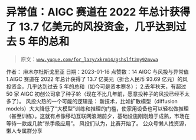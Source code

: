 # 异常值：AIGC 赛道在 2022 年总计获得了 13.7 亿美元的风投资金，几乎达到过去 5 年的总和

> 原文：[`www.yuque.com/for_lazy/xkrm14/gshslft2my92mvwa`](https://www.yuque.com/for_lazy/xkrm14/gshslft2my92mvwa)

<ne-p id="u782a9717" data-lake-id="u782a9717"><ne-text id="ub258feef">作者： 麻木尔杜斯戈里亚</ne-text></ne-p> <ne-p id="u8a55fa24" data-lake-id="u8a55fa24"><ne-text id="uf87433b0">日期：2023-01-16</ne-text></ne-p> <ne-p id="ud7f04784" data-lake-id="ud7f04784"><ne-text id="uad8fa805">点赞数：</ne-text><ne-text id="u43484661" ne-bold="true">14</ne-text></ne-p> <ne-hole id="uf68a9023" data-lake-id="uf68a9023"><ne-card data-card-name="hr" data-card-type="block" id="uFhYX" data-event-boundary="card"><ne-p id="uf1cc5af4" data-lake-id="uf1cc5af4"><ne-text id="u5f3084c1">AIGC 与风投与异常值</ne-text> <ne-text id="ua141c1b7">1.AIGC 赛道在 2022 年总计获得了 13.7 亿美元（折合人民币 93.69 亿元）的风投资金，几乎达到过去 5 年的总和（如今可是资本寒冬）；</ne-text> <ne-text id="ue84811db">2.去年秋天，有超过 50 家 AIGC 初创公司拿了种子轮（现在不比几年前，愿意投种子的风投已经不太多了）。 风投火热的一个可能的逻辑是：</ne-text> <ne-text id="u4d146401">新技术，比如扩散模型（diffusion</ne-text> <ne-text id="u5b9e40da">models）大大降低了“大模型”训练和推理的门槛，使家用设备也可以轻松做推理（甚至训练）。这就有点像移动互联网浪潮前夕，基础设施刚刚趋于成熟，市场在等待一款或几款“杀手级应用”。</ne-text> <ne-text id="u7b3d192b">风投们认为，比赛开始了。</ne-text></ne-p> <ne-hole id="u356d2340" data-lake-id="u356d2340"><ne-card data-card-name="hr" data-card-type="block" id="Tfv3e" data-event-boundary="card"><ne-p id="u4fabad52" data-lake-id="u4fabad52"><ne-text id="uf787ed6a">公众号懒人找资源，懒人专属群分享</ne-text></ne-p></ne-card></ne-hole></ne-card></ne-hole>